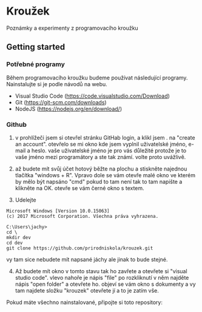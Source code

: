 # Kroužek

Poznámky a experimenty z programovacího kroužku

## Getting started

### Potřebné programy

Během programovacího kroužku budeme používat následující programy. Nainstalujte si je podle návodů na webu.

- Visual Studio Code (https://code.visualstudio.com/Download)
- Git (https://git-scm.com/downloads)
- NodeJS (https://nodejs.org/en/download/)

### Github

1. v prohlížeči jsem si otevřel stránku GitHab login, a klikl jsem . na "create an account". otevřelo se mi okno kde jsem vyplnil uživatelské jméno, e-mail a heslo. vaše uživatelské jméno je pro vás důležité protože je to vaše jméno mezi programátory a ste tak známí. volte proto uvážlivě.

1. až budete mít svůj účet hotový běžte na plochu a stiskněte najednou tlačítka "windows + R". Vpravo dole se vám otevře malé okno ve kterém by mělo být napsáno "cmd" pokud to tam není tak to tam napište a klikněte na OK. otevře se vám černé okno s textem. 

1. Udelejte
```
Microsoft Windows [Version 10.0.15063]
(c) 2017 Microsoft Corporation. Všechna práva vyhrazena.

C:\Users\jachy>
cd \
mkdir dev
cd dev
git clone https://github.com/prirodniskola/krouzek.git
```
vy tam sice nebudete mít napsané jáchy ale jinak to bude stejné.

4. Až budete mít okno v tomto stavu tak ho zavřete a otevřete si "visual studio code". vlevo nahoře je nápis "file" po rozkliknutí v něm najděte nápis "open folder" a otevřete ho. objeví se vám okno s dokumenty a vy tam najdete složku "krouzek" otevřete jí a to je zatím vše.


Pokud máte všechno nainstalované, připojte si toto repository:



